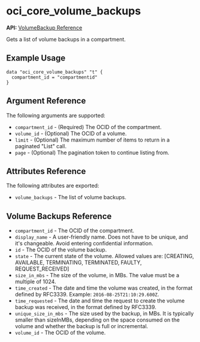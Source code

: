 # oci\_core\_volume\_backups

**API:** [VolumeBackup Reference][1bc974b1]

  [1bc974b1]: https://docs.us-phoenix-1.oraclecloud.com/api/#/en/iaas/20160918/VolumeBackup/ "VolumeBackupReference"

Gets a list of volume backups in a compartment.

## Example Usage

```
data "oci_core_volume_backups" "t" {
  compartment_id = "compartmentid"
}
```

## Argument Reference

The following arguments are supported:

* `compartment_id` - (Required) The OCID of the compartment.
* `volume_id` - (Optional) The OCID of a volume.
* `limit` - (Optional) The maximum number of items to return in a paginated "List" call.
* `page` - (Optional) The pagination token to continue listing from.


## Attributes Reference

The following attributes are exported:

* `volume_backups` - The list of volume backups.

## Volume Backups Reference
* `compartment_id` - The OCID of the compartment.
* `display_name` - A user-friendly name. Does not have to be unique, and it's changeable. Avoid entering confidential information.
* `id` - The OCID of the volume backup.
* `state` - The current state of the volume. Allowed values are: [CREATING, AVAILABLE, TERMINATING, TERMINATED, FAULTY, REQUEST_RECEIVED]
* `size_in_mbs` - The size of the volume, in MBs. The value must be a multiple of 1024.
* `time_created` - The date and time the volume was created, in the format defined by RFC3339.  Example: `2016-08-25T21:10:29.600Z`.
* `time_requested` - The date and time the request to create the volume backup was received, in the format defined by RFC3339.
* `unique_size_in_mbs` - The size used by the backup, in MBs. It is typically smaller than sizeInMBs, depending on the space consumed on the volume and whether the backup is full or incremental.
* `volume_id` - The OCID of the volume.
